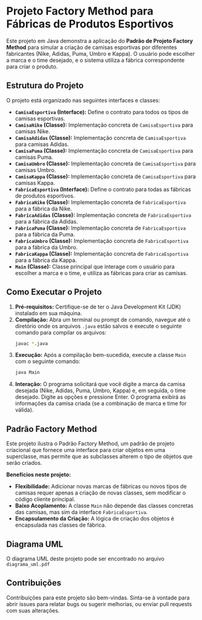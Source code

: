# Projeto Factory Method para Fábricas de Produtos Esportivos

Este projeto em Java demonstra a aplicação do **Padrão de Projeto Factory Method** para simular a criação de camisas esportivas por diferentes fabricantes (Nike, Adidas, Puma, Umbro e Kappa). O usuário pode escolher a marca e o time desejado, e o sistema utiliza a fábrica correspondente para criar o produto.

## Estrutura do Projeto

O projeto está organizado nas seguintes interfaces e classes:

* **`CamisaEsportiva` (Interface):** Define o contrato para todos os tipos de camisas esportivas.
* **`CamisaNike` (Classe):** Implementação concreta de `CamisaEsportiva` para camisas Nike.
* **`CamisaAdidas` (Classe):** Implementação concreta de `CamisaEsportiva` para camisas Adidas.
* **`CamisaPuma` (Classe):** Implementação concreta de `CamisaEsportiva` para camisas Puma.
* **`CamisaUmbro` (Classe):** Implementação concreta de `CamisaEsportiva` para camisas Umbro.
* **`CamisaKappa` (Classe):** Implementação concreta de `CamisaEsportiva` para camisas Kappa.
* **`FabricaEsportiva` (Interface):** Define o contrato para todas as fábricas de produtos esportivos.
* **`FabricaNike` (Classe):** Implementação concreta de `FabricaEsportiva` para a fábrica da Nike.
* **`FabricaAdidas` (Classe):** Implementação concreta de `FabricaEsportiva` para a fábrica da Adidas.
* **`FabricaPuma` (Classe):** Implementação concreta de `FabricaEsportiva` para a fábrica da Puma.
* **`FabricaUmbro` (Classe):** Implementação concreta de `FabricaEsportiva` para a fábrica da Umbro.
* **`FabricaKappa` (Classe):** Implementação concreta de `FabricaEsportiva` para a fábrica da Kappa.
* **`Main` (Classe):** Classe principal que interage com o usuário para escolher a marca e o time, e utiliza as fábricas para criar as camisas.

## Como Executar o Projeto

1.  **Pré-requisitos:** Certifique-se de ter o Java Development Kit (JDK) instalado em sua máquina.
2.  **Compilação:** Abra um terminal ou prompt de comando, navegue até o diretório onde os arquivos `.java` estão salvos e execute o seguinte comando para compilar os arquivos:
    ```bash
    javac *.java
    ```
3.  **Execução:** Após a compilação bem-sucedida, execute a classe `Main` com o seguinte comando:
    ```bash
    java Main
    ```
4.  **Interação:** O programa solicitará que você digite a marca da camisa desejada (Nike, Adidas, Puma, Umbro, Kappa) e, em seguida, o time desejado. Digite as opções e pressione Enter. O programa exibirá as informações da camisa criada (se a combinação de marca e time for válida).

## Padrão Factory Method

Este projeto ilustra o Padrão Factory Method, um padrão de projeto criacional que fornece uma interface para criar objetos em uma superclasse, mas permite que as subclasses alterem o tipo de objetos que serão criados.

**Benefícios neste projeto:**

* **Flexibilidade:** Adicionar novas marcas de fábricas ou novos tipos de camisas requer apenas a criação de novas classes, sem modificar o código cliente principal.
* **Baixo Acoplamento:** A classe `Main` não depende das classes concretas das camisas, mas sim da interface `FabricaEsportiva`.
* **Encapsulamento da Criação:** A lógica de criação dos objetos é encapsulada nas classes de fábrica.

## Diagrama UML

O diagrama UML deste projeto pode ser encontrado no arquivo `diagrama_uml.pdf`

## Contribuições

Contribuições para este projeto são bem-vindas. Sinta-se à vontade para abrir issues para relatar bugs ou sugerir melhorias, ou enviar pull requests com suas alterações.

